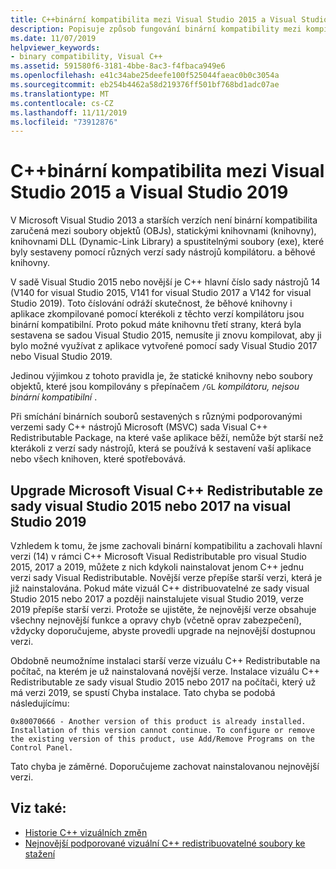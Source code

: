 ```yaml
---
title: C++binární kompatibilita mezi Visual Studio 2015 a Visual Studio 2019
description: Popisuje způsob fungování binární kompatibility mezi kompilovanými C++ soubory v sadě Visual Studio 2015, 2017 a 2019. Jeden balíček Microsoft C++ Visual Redistributable Package funguje pro všechny tři verze.
ms.date: 11/07/2019
helpviewer_keywords:
- binary compatibility, Visual C++
ms.assetid: 591580f6-3181-4bbe-8ac3-f4fbaca949e6
ms.openlocfilehash: e41c34abe25deefe100f525044faeac0b0c3054a
ms.sourcegitcommit: eb254b4462a58d219376ff501bf768bd1adc07ae
ms.translationtype: MT
ms.contentlocale: cs-CZ
ms.lasthandoff: 11/11/2019
ms.locfileid: "73912876"
---
```

# <a name="c-binary-compatibility-between-visual-studio-2015-and-visual-studio-2019"></a>C++binární kompatibilita mezi Visual Studio 2015 a Visual Studio 2019

V Microsoft Visual Studio 2013 a starších verzích není binární kompatibilita zaručená mezi soubory objektů (OBJs), statickými knihovnami (knihovny), knihovnami DLL (Dynamic-Link Library) a spustitelnými soubory (exe), které byly sestaveny pomocí různých verzí sady nástrojů kompilátoru. a běhové knihovny.

V sadě Visual Studio 2015 nebo novější je C++ hlavní číslo sady nástrojů 14 (V140 for visual Studio 2015, V141 for visual Studio 2017 a V142 for visual Studio 2019). Toto číslování odráží skutečnost, že běhové knihovny i aplikace zkompilované pomocí kterékoli z těchto verzí kompilátoru jsou binární kompatibilní. Proto pokud máte knihovnu třetí strany, která byla sestavena se sadou Visual Studio 2015, nemusíte ji znovu kompilovat, aby ji bylo možné využívat z aplikace vytvořené pomocí sady Visual Studio 2017 nebo Visual Studio 2019.

Jedinou výjimkou z tohoto pravidla je, že statické knihovny nebo soubory objektů, které jsou kompilovány s přepínačem `/GL` *kompilátoru, nejsou binární kompatibilní* .

Při smíchání binárních souborů sestavených s různými podporovanými verzemi sady C++ nástrojů Microsoft (MSVC) sada Visual C++ Redistributable Package, na které vaše aplikace běží, nemůže být starší než kterákoli z verzí sady nástrojů, která se používá k sestavení vaší aplikace nebo všech knihoven, které spotřebovává.

## <a name="upgrade-the-microsoft-visual-c-redistributable-from-visual-studio-2015-or-2017-to-visual-studio-2019"></a>Upgrade Microsoft Visual C++ Redistributable ze sady visual Studio 2015 nebo 2017 na visual Studio 2019

Vzhledem k tomu, že jsme zachovali binární kompatibilitu a zachovali hlavní verzi (14) v rámci C++ Microsoft Visual Redistributable pro visual Studio 2015, 2017 a 2019, můžete z nich kdykoli nainstalovat jenom C++ jednu verzi sady Visual Redistributable. Novější verze přepíše starší verzi, která je již nainstalována. Pokud máte vizuál C++ distribuovatelné ze sady visual Studio 2015 nebo 2017 a později nainstalujete visual Studio 2019, verze 2019 přepíše starší verzi. Protože se ujistěte, že nejnovější verze obsahuje všechny nejnovější funkce a opravy chyb (včetně oprav zabezpečení), vždycky doporučujeme, abyste provedli upgrade na nejnovější dostupnou verzi.

Obdobně neumožníme instalaci starší verze vizuálu C++ Redistributable na počítač, na kterém je už nainstalovaná novější verze. Instalace vizuálu C++ Redistributable ze sady visual Studio 2015 nebo 2017 na počítači, který už má verzi 2019, se spustí Chyba instalace. Tato chyba se podobá následujícímu:

```Output
0x80070666 - Another version of this product is already installed. Installation of this version cannot continue. To configure or remove the existing version of this product, use Add/Remove Programs on the Control Panel.
```

Tato chyba je záměrné. Doporučujeme zachovat nainstalovanou nejnovější verzi.

## <a name="see-also"></a>Viz také:

* [Historie C++ vizuálních změn](../porting/visual-cpp-change-history-2003-2015.md)
* [Nejnovější podporované vizuální C++ redistribuovatelné soubory ke stažení](https://support.microsoft.com/en-us/help/2977003/the-latest-supported-visual-c-downloads) 

